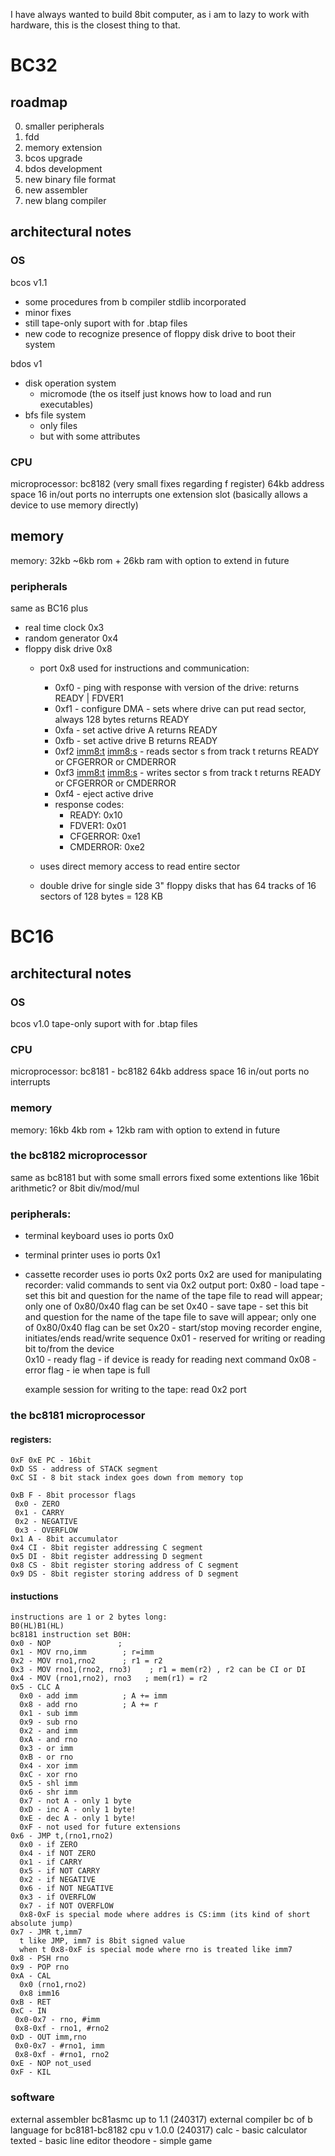 I have always wanted to build 8bit computer, as i am to lazy to work with hardware, this is the closest thing to that.

# BC32
## roadmap
0. smaller peripherals
1. fdd
2. memory extension
3. bcos upgrade
4. bdos development
5. new binary file format
6. new assembler
7. new blang compiler

## architectural notes
### OS
bcos v1.1 
 - some procedures from b compiler stdlib incorporated
 - minor fixes
 - still tape-only suport with for .btap files
 - new code to recognize presence of floppy disk drive to boot their system

bdos v1
 - disk operation system
   - micromode (the os itself just knows how to load and run executables)
 - bfs file system
   - only files
   - but with some attributes

### CPU
microprocessor: bc8182 (very small fixes regarding f register)
64kb address space
16 in/out ports
no interrupts
one extension slot (basically allows a device to use memory directly)

## memory
memory: 32kb
~6kb rom + 26kb ram with option to extend in future

### peripherals
same as BC16 plus
- real time clock 0x3
- random generator 0x4
- floppy disk drive 0x8
  - port 0x8 used for instructions and communication:
    - 0xf0 - ping with response with version of the drive: returns READY | FDVER1
    - 0xf1 <imm16> - configure DMA - sets where drive can put read sector, always 128 bytes returns READY
    - 0xfa - set active drive A returns READY
    - 0xfb - set active drive B returns READY
    - 0xf2 <imm8:t> <imm8:s> - reads sector s from track t returns READY or CFGERROR or CMDERROR
    - 0xf3 <imm8:t> <imm8:s> - writes sector s from track t returns READY or CFGERROR or CMDERROR
    - 0xf4 - eject active drive
    - response codes:
      - READY: 0x10
      - FDVER1: 0x01
      - CFGERROR: 0xe1
      - CMDERROR: 0xe2

  - uses direct memory access to read entire sector
  - double drive for single side 3" floppy disks that has 64 tracks of 16 sectors of 128 bytes = 128 KB

# BC16
## architectural notes
### OS
bcos v1.0
tape-only suport with for .btap files

### CPU
microprocessor: bc8181 - bc8182
64kb address space
16 in/out ports
no interrupts

### memory
memory: 16kb
4kb rom + 12kb ram with option to extend in future

### the bc8182 microprocessor
same as bc8181 but with some small errors fixed
some extentions like 16bit arithmetic? or 8bit div/mod/mul


### peripherals:
- terminal keyboard uses io ports 0x0
- terminal printer uses io ports 0x1
- cassette recorder uses io ports 0x2
  ports 0x2 are used for manipulating recorder:
    valid commands to sent via 0x2 output port:
    0x80 - load tape - set this bit and question for the name of the tape file to read will appear; only one of 0x80/0x40 flag can be set
    0x40 - save tape - set this bit and question for the name of the tape file to save will appear; only one of 0x80/0x40 flag can be set
    0x20 - start/stop moving recorder engine, initiates/ends read/write sequence
    0x01 - reserved for writing or reading bit to/from the device    
    0x10 - ready flag - if device is ready for reading next command
    0x08 - error flag - ie when tape is full

  example session for writing to the tape:
  read 0x2 port

### the bc8181 microprocessor
#### registers:
```
0xF 0xE PC - 16bit
0xD SS - address of STACK segment
0xC SI - 8 bit stack index goes down from memory top

0xB F - 8bit processor flags
 0x0 - ZERO
 0x1 - CARRY
 0x2 - NEGATIVE
 0x3 - OVERFLOW
0x1 A - 8bit accumulator
0x4 CI - 8bit register addressing C segment
0x5 DI - 8bit register addressing D segment
0x8 CS - 8bit register storing address of C segment
0x9 DS - 8bit register storing address of D segment
```
#### instuctions
```
instructions are 1 or 2 bytes long:
B0(HL)B1(HL)
bc8181 instruction set B0H:
0x0 - NOP               ;
0x1 - MOV rno,imm        ; r=imm
0x2 - MOV rno1,rno2      ; r1 = r2
0x3 - MOV rno1,(rno2, rno3)    ; r1 = mem(r2) , r2 can be CI or DI
0x4 - MOV (rno1,rno2), rno3   ; mem(r1) = r2
0x5 - CLC A
  0x0 - add imm          ; A += imm
  0x8 - add rno          ; A += r
  0x1 - sub imm
  0x9 - sub rno
  0x2 - and imm
  0xA - and rno
  0x3 - or imm
  0xB - or rno
  0x4 - xor imm
  0xC - xor rno
  0x5 - shl imm
  0x6 - shr imm
  0x7 - not A - only 1 byte
  0xD - inc A - only 1 byte!
  0xE - dec A - only 1 byte!
  0xF - not used for future extensions
0x6 - JMP t,(rno1,rno2)
  0x0 - if ZERO
  0x4 - if NOT ZERO
  0x1 - if CARRY
  0x5 - if NOT CARRY
  0x2 - if NEGATIVE
  0x6 - if NOT NEGATIVE
  0x3 - if OVERFLOW
  0x7 - if NOT OVERFLOW
  0x8-0xF is special mode where addres is CS:imm (its kind of short absolute jump)
0x7 - JMR t,imm7
  t like JMP, imm7 is 8bit signed value
  when t 0x8-0xF is special mode where rno is treated like imm7
0x8 - PSH rno
0x9 - POP rno
0xA - CAL 
  0x0 (rno1,rno2)
  0x8 imm16
0xB - RET
0xC - IN
 0x0-0x7 - rno, #imm
 0x8-0xf - rno1, #rno2
0xD - OUT imm,rno
 0x0-0x7 - #rno1, imm
 0x8-0xf - #rno1, rno2
0xE - NOP not_used
0xF - KIL
```
### software
external assembler bc81asmc up to 1.1 (240317)
external compiler bc of b language for bc8181-bc8182 cpu v 1.0.0 (240317)
calc - basic calculator
texted - basic line editor
theodore - simple game

